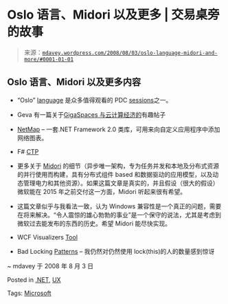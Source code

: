 <!--yml

category: 未分类

date: 2024-05-18 06:07:56

-->

# Oslo 语言、Midori 以及更多 | 交易桌旁的故事

> 来源：[`mdavey.wordpress.com/2008/08/03/oslo-language-midori-and-more/#0001-01-01`](https://mdavey.wordpress.com/2008/08/03/oslo-language-midori-and-more/#0001-01-01)

## Oslo 语言、Midori 以及更多内容

+   “Oslo” [language](http://channel9.msdn.com/pdc2008/TL%2027/) 是众多值得观看的 PDC [sessions](http://channel9.msdn.com/pdc2008/TL%2023/)之一。

+   Geva 有一篇关于[GigaSpaces 与云计算经济的](http://gevaperry.typepad.com/main/2008/07/gigaspaces-and.html)有趣帖子

+   [NetMap](http://www.codeplex.com/NetMap) – 一套.NET Framework 2.0 类库，可用来向自定义应用程序中添加网络图表。

+   F# [CTP](http://blogs.msdn.com/chrsmith/archive/2008/07/28/countdown-to-f-ctp.aspx)

+   更多关于 [Midori](http://www.sdtimes.com/MICROSOFT_S_PLANS_FOR_POST_WINDOWS_OS_REVEALED/About_CLOUDCOMPUTING_and_MOBILEDEVELOPMENT_and_NET_and_SOASAAS_and_SOFTWAREDEVELOPMENT_and_WINDOWS_and_MICROSOFT/32627) 的细节（异步唯一架构，专为任务并发和本地及分布式资源的并行使用而构建，具有分布式组件 based 和数据驱动的应用模型，以及动态管理电力和其他资源）。如果这篇文章是真实的，并且假设（很大的假设）微软能在 2015 年之前交付这一方面，Midori 听起来很有希望。

+   这篇文章似乎与我看法一致，认为 Windows 兼容性是一个真正的问题，需要在将来解决。“令人震惊的雄心勃勃的事业”是一个保守的说法，尤其是考虑到微软过去能发布的东西的历史。希望 Midori 能尽快实现。

+   WCF Visualizers [Tool](http://www.codeplex.com/WCFVisualizer)

+   Bad Locking [Patterns](http://blogs.msdn.com/oanapl/archive/2008/07/28/bad-locking-patterns.aspx) – 我仍然对仍然使用 lock(this)的人的数量感到惊讶

~ mdavey 于 2008 年 8 月 3 日

Posted in [.NET](https://mdavey.wordpress.com/category/languages/net/), [UX](https://mdavey.wordpress.com/category/ux/)

Tags: [Microsoft](https://mdavey.wordpress.com/tag/microsoft/)
